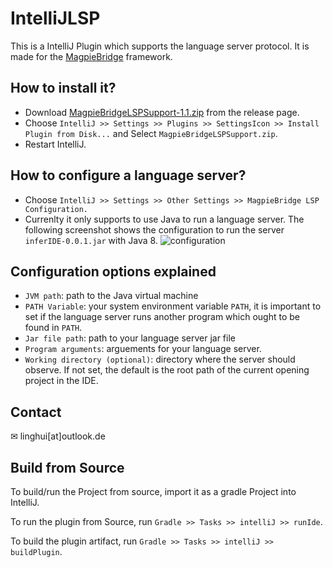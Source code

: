 # IntelliJLSP

This is a IntelliJ Plugin which supports the language server protocol. It is made for the [MagpieBridge](https://github.com/MagpieBridge/MagpieBridge) framework.

## How to install it?
- Download [MagpieBridgeLSPSupport-1.1.zip](https://github.com/MagpieBridge/IntelliJLSP/releases/download/v1.1/MagpieBridgeLSPSupport-1.1.zip) from the release page.
- Choose `IntelliJ >> Settings >> Plugins >> SettingsIcon >> Install Plugin from Disk...` and Select `MagpieBridgeLSPSupport.zip`.
- Restart IntelliJ.
## How to configure a language server?
- Choose `IntelliJ >> Settings >> Other Settings >> MagpieBridge LSP Configuration.` 
- Currenlty it only supports to use Java to run a language server. The following screenshot shows the configuration to run the server `inferIDE-0.0.1.jar` with Java 8.
![configuration](https://github.com/MagpieBridge/MagpieBridge/blob/develop/doc/intellij1.PNG)
## Configuration options explained
- `JVM path`: path to the Java virtual machine
- `PATH Variable`: your system environment variable `PATH`, it is important to set if the language server runs another program which ought to be found in `PATH`.
- `Jar file path`: path to your language server jar file
- `Program arguments`: arguements for your language server.
- `Working directory (optional)`: directory where the server should observe. If not set, the default is the root path of the current opening project in the IDE. 
## Contact 
&#x2709; linghui[at]outlook.de

## Build from Source
To build/run the Project from source, import it as a gradle Project into IntelliJ.

To run the plugin from Source, run `Gradle >> Tasks >> intelliJ >> runIde`.

To build the plugin artifact, run `Gradle >> Tasks >> intelliJ >> buildPlugin`.
